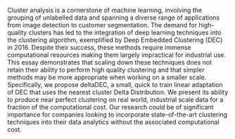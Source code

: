 Cluster analysis is a cornerstone of machine learning, involving the grouping of unlabelled data and spanning a diverse range of applications from image detection to customer segmentation. The demand for high-quality clusters has led to the integration of deep learning techniques into the clustering algorithm, exemplified by Deep Embedded Clustering (DEC) in 2016. Despite their success, these methods require immense computational resources making them largely impractical for industrial use. This essay demonstrates that scaling down these techniques does not retain their ability to perform high quality clustering and that simpler methods may be more appropriate when working on a smaller scale. Specifically, we propose deltaDEC, a small, quick to train linear adaptation of DEC that uses the nearest cluster Delta Distribution. We present its ability to produce near perfect clustering on real world, industrial scale data for a fraction of the computational cost. Our research could be of significant importance for companies looking to incorporate state-of-the-art clustering techniques into their data analytics without the associated computational cost.  
